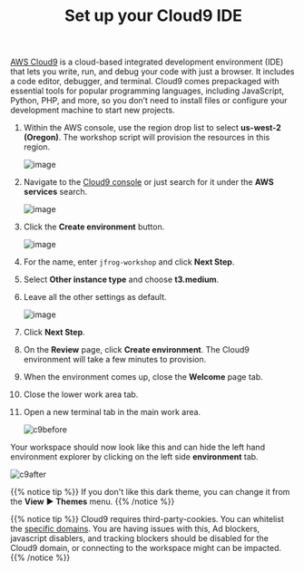﻿---
title: "Set up your Cloud9 IDE"
chapter: false
weight: 22
pre: "<b>2.2 </b>"
---

[AWS Cloud9](https://aws.amazon.com/cloud9/) is a cloud-based integrated development environment (IDE) that lets you write, run, and debug your code with just a browser. It includes a code editor, debugger, and terminal. Cloud9 comes prepackaged with essential tools for popular programming languages, including JavaScript, Python, PHP, and more, so you don’t need to install files or configure your development machine to start new projects.

1. Within the AWS console, use the region drop list to select **us-west-2 (Oregon)**.  The workshop script will provision the resources in this region.

    ![image](/images/aws-pick-region.png)

2. Navigate to the [Cloud9 console](https://console.aws.amazon.com/cloud9/home) or just search for it under the **AWS services** search.

    ![image](/images/c9-search.png)

3. Click the **Create environment** button.

    ![image](/images/c9-create.png)

4. For the name, enter `jfrog-workshop` and click **Next Step**.


5. Select **Other instance type** and choose **t3.medium**.


6. Leave all the other settings as default.

    ![image](/images/c9-settings.png)

7. Click **Next Step**.

8. On the **Review** page, click **Create environment**. The Cloud9 environment will take a few minutes to provision.

9. When the environment comes up, close the **Welcome** page tab.

10. Close the lower work area tab.

11. Open a new terminal tab in the main work area.

    ![c9before](/images/c9before.png)

Your workspace should now look like this and can hide the left hand environment explorer by clicking on the left side **environment** tab.

![c9after](/images/c9after.png)

{{% notice tip %}}
If you don't like this dark theme, you can change it from the **View** ► **Themes** menu.
{{% /notice %}}

{{% notice tip %}}
Cloud9 requires third-party-cookies. You can whitelist the [specific domains]( https://docs.aws.amazon.com/cloud9/latest/user-guide/troubleshooting.html#troubleshooting-env-loading).  You are having issues with this, Ad blockers, javascript disablers, and tracking blockers should be disabled for the Cloud9 domain, or connecting to the workspace might can be impacted.
{{% /notice %}}
